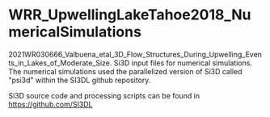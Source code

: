 # WRR_UpwellingLakeTahoe2018_NumericalSimulations
2021WR030666_Valbuena_etal_3D_Flow_Structures_During_Upwelling_Events_in_Lakes_of_Moderate_Size. Si3D input files for numerical simulations. The numerical simulations used the parallelized version of Si3D called "psi3d" within the SI3DL github repository. 

Si3D source code and processing scripts can be found in https://github.com/SI3DL
